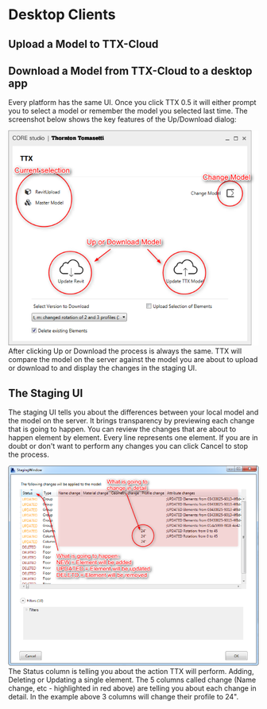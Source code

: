# Desktop Clients

## Upload a Model to TTX-Cloud

## Download a Model from TTX-Cloud to a desktop app
Every platform has the same UI. Once you click TTX 0.5 it will either prompt you to select a model or remember the model you selected last time. The screenshot below shows the key features of the Up/Download dialog:

![](images/UI/UpDownloadDialog.png)
After clicking Up or Download the process is always the same. TTX will compare the model on the server against the model you are about to upload or download to and display the changes in the staging UI.
## The Staging UI
The staging UI tells you about the differences between your local model and the model on the server. It brings transparency by previewing each change that is going to happen. You can review the changes that are about to happen element by element. Every line represents one element. If you are in doubt or don't want to perform any changes you can click Cancel to stop the process.

![](images/UI/StagingWindow.png)
The Status column is telling you about the action TTX will perform. Adding, Deleting or Updating a single element. The 5 columns called change (Name change, etc - highlighted in red above) are telling you about each change in detail. In the example above 3 columns will change their profile to 24". 